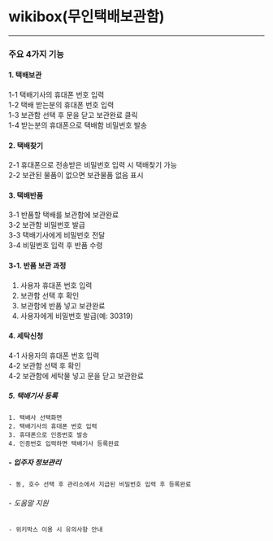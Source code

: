 # wikibox(무인택배보관함)
**************************
### 주요 4가지 기능
#### 1. 택배보관
1-1 택배기사의 휴대폰 번호 입력<br/>
1-2 택배 받는분의 휴대폰 번호 입력<br/>
1-3 보관함 선택 후 문을 닫고 보관완료 클릭<br/>
1-4 받는분의 휴대폰으로 택배함 비밀번호 발송<br/>
#### 2. 택배찾기
2-1 휴대폰으로 전송받은 비밀번호 입력 시 택배찾기 가능<br/>
2-2 보관된 물품이 없으면 보관물품 없음 표시<br/>
#### 3. 택배반품
3-1 반품할 택배를 보관함에 보관완료<br/>
3-2 보관함 비밀번호 발급<br/>
3-3 택배기사에게 비밀번호 전달<br/>
3-4 비밀번호 입력 후 반품 수령<br/>
#### 3-1. 반품 보관 과정
1. 사용자 휴대폰 번호 입력<br/>
2. 보관함 선택 후 확인<br/>
3. 보관함에 반품 넣고 보관완료<br/>
4. 사용자에게 비밀번호 발급(예: 30319)<br/>
#### 4. 세탁신청
4-1 사용자의 휴대폰 번호 입력<br/>
4-2 보관함 선택 후 확인<br/>
4-2 보관함에 세탁물 넣고 문을 닫고 보관완료<br/>
#####  5. 택배기사 등록
    1. 택배사 선택화면
    2. 택배기사의 휴대폰 번호 입력
    3. 휴대폰으로 인증번호 발송
    4. 인증번호 입력하면 택배기사 등록완료
##### - 입주자 정보관리
    - 동, 호수 선택 후 관리소에서 지급된 비밀번호 입력 후 등록완료
###### - 도움말 지원
    - 위키박스 이용 시 유의사항 안내
